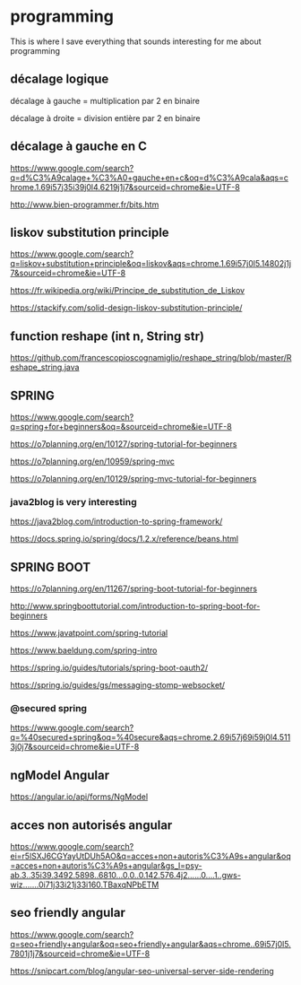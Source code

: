 # programming
This is where I save everything that sounds interesting for me about programming

## décalage logique

décalage à gauche = multiplication par 2 en binaire

décalage à droite = division entière par 2 en binaire

## décalage à gauche en C

https://www.google.com/search?q=d%C3%A9calage+%C3%A0+gauche+en+c&oq=d%C3%A9cala&aqs=chrome.1.69i57j35i39j0l4.6219j1j7&sourceid=chrome&ie=UTF-8

http://www.bien-programmer.fr/bits.htm



## liskov substitution principle

https://www.google.com/search?q=liskov+substitution+principle&oq=liskov&aqs=chrome.1.69i57j0l5.14802j1j7&sourceid=chrome&ie=UTF-8

https://fr.wikipedia.org/wiki/Principe_de_substitution_de_Liskov

https://stackify.com/solid-design-liskov-substitution-principle/

## function reshape (int n, String str)

https://github.com/francescopioscognamiglio/reshape_string/blob/master/Reshape_string.java

## SPRING

https://www.google.com/search?q=spring+for+beginners&oq=&sourceid=chrome&ie=UTF-8

https://o7planning.org/en/10127/spring-tutorial-for-beginners

https://o7planning.org/en/10959/spring-mvc

https://o7planning.org/en/10129/spring-mvc-tutorial-for-beginners

  ### java2blog is very interesting

https://java2blog.com/introduction-to-spring-framework/

https://docs.spring.io/spring/docs/1.2.x/reference/beans.html

## SPRING BOOT

https://o7planning.org/en/11267/spring-boot-tutorial-for-beginners

http://www.springboottutorial.com/introduction-to-spring-boot-for-beginners

https://www.javatpoint.com/spring-tutorial

https://www.baeldung.com/spring-intro

https://spring.io/guides/tutorials/spring-boot-oauth2/

https://spring.io/guides/gs/messaging-stomp-websocket/

### @secured spring

https://www.google.com/search?q=%40secured+spring&oq=%40secure&aqs=chrome.2.69i57j69i59j0l4.5113j0j7&sourceid=chrome&ie=UTF-8

## ngModel Angular

https://angular.io/api/forms/NgModel

## acces non autorisés angular

https://www.google.com/search?ei=r5lSXJ6CGYayUtDUh5AO&q=acces+non+autoris%C3%A9s+angular&oq=acces+non+autoris%C3%A9s+angular&gs_l=psy-ab.3..35i39.3492.5898..6810...0.0..0.142.576.4j2......0....1..gws-wiz.......0i71j33i21j33i160.TBaxqNPbETM



## seo friendly angular

https://www.google.com/search?q=seo+friendly+angular&oq=seo+friendly+angular&aqs=chrome..69i57j0l5.7801j1j7&sourceid=chrome&ie=UTF-8

https://snipcart.com/blog/angular-seo-universal-server-side-rendering




